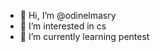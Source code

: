 - 👋 Hi, I’m @odinelmasry
- 👀 I’m interested in cs
- 🌱 I’m currently learning pentest 

<!---
odinelmasry/odinelmasry is a ✨ special ✨ repository because its `README.md` (this file) appears on your GitHub profile.
You can click the Preview link to take a look at your changes.
--->
